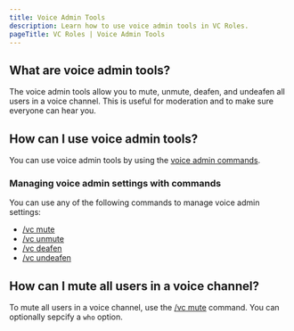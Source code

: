 ```yaml
---
title: Voice Admin Tools
description: Learn how to use voice admin tools in VC Roles.
pageTitle: VC Roles | Voice Admin Tools
---
```


## What are voice admin tools?

The voice admin tools allow you to mute, unmute, deafen, and undeafen all users in a voice channel. This is useful for moderation and to make sure everyone can hear you.

## How can I use voice admin tools?

You can use voice admin tools by using the [voice admin commands](/docs/commands/voice-admin).

### Managing voice admin settings with commands

You can use any of the following commands to manage voice admin settings:

-   [/vc mute](/docs/commands/voice-admin#vc-mute)
-   [/vc unmute](/docs/commands/voice-admin#vc-unmute)
-   [/vc deafen](/docs/commands/voice-admin#vc-deafen)
-   [/vc undeafen](/docs/commands/voice-admin#vc-undeafen)

## How can I mute all users in a voice channel?

To mute all users in a voice channel, use the [/vc mute](/docs/commands/voice-admin#vc-mute) command. You can optionally sepcify a `who` option.
